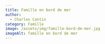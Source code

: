 ```yaml
---
title: Famille en bord de mer
author:
  - Charles Cantin
category: Famille
image: /assets/img/famille-bord-de-mer.jpg
imageAlt: famille en bord de mer
---
```

